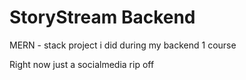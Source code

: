 # StoryStream Backend

MERN - stack project i did during my backend 1 course

Right now just a socialmedia rip off

